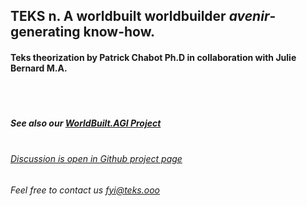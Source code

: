 ## **TEKS** n. A worldbuilt worldbuilder *avenir*-generating know-how.

#### Teks theorization by Patrick Chabot Ph.D in collaboration with Julie Bernard M.A.



##### <br><br><br>See also our [WorldBuilt.AGI Project](http://www.worldbuilt.ai)

###### <br>[Discussion is open in Github project page](https://github.com/julie-technilab-design/teks-fyi/discussions)
###### Feel free to contact us fyi@teks.ooo
